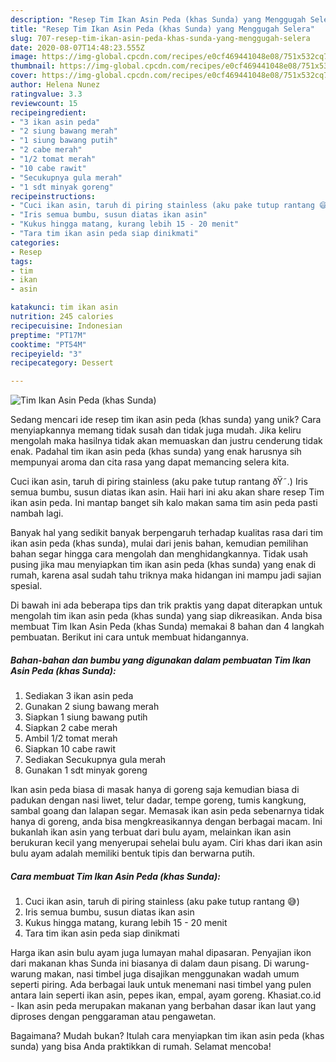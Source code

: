 ```yaml
---
description: "Resep Tim Ikan Asin Peda (khas Sunda) yang Menggugah Selera"
title: "Resep Tim Ikan Asin Peda (khas Sunda) yang Menggugah Selera"
slug: 707-resep-tim-ikan-asin-peda-khas-sunda-yang-menggugah-selera
date: 2020-08-07T14:48:23.555Z
image: https://img-global.cpcdn.com/recipes/e0cf469441048e08/751x532cq70/tim-ikan-asin-peda-khas-sunda-foto-resep-utama.jpg
thumbnail: https://img-global.cpcdn.com/recipes/e0cf469441048e08/751x532cq70/tim-ikan-asin-peda-khas-sunda-foto-resep-utama.jpg
cover: https://img-global.cpcdn.com/recipes/e0cf469441048e08/751x532cq70/tim-ikan-asin-peda-khas-sunda-foto-resep-utama.jpg
author: Helena Nunez
ratingvalue: 3.3
reviewcount: 15
recipeingredient:
- "3 ikan asin peda"
- "2 siung bawang merah"
- "1 siung bawang putih"
- "2 cabe merah"
- "1/2 tomat merah"
- "10 cabe rawit"
- "Secukupnya gula merah"
- "1 sdt minyak goreng"
recipeinstructions:
- "Cuci ikan asin, taruh di piring stainless (aku pake tutup rantang 😅)"
- "Iris semua bumbu, susun diatas ikan asin"
- "Kukus hingga matang, kurang lebih 15 - 20 menit"
- "Tara tim ikan asin peda siap dinikmati"
categories:
- Resep
tags:
- tim
- ikan
- asin

katakunci: tim ikan asin 
nutrition: 245 calories
recipecuisine: Indonesian
preptime: "PT17M"
cooktime: "PT54M"
recipeyield: "3"
recipecategory: Dessert

---
```



![Tim Ikan Asin Peda (khas Sunda)](https://img-global.cpcdn.com/recipes/e0cf469441048e08/751x532cq70/tim-ikan-asin-peda-khas-sunda-foto-resep-utama.jpg)

Sedang mencari ide resep tim ikan asin peda (khas sunda) yang unik? Cara menyiapkannya memang tidak susah dan tidak juga mudah. Jika keliru mengolah maka hasilnya tidak akan memuaskan dan justru cenderung tidak enak. Padahal tim ikan asin peda (khas sunda) yang enak harusnya sih mempunyai aroma dan cita rasa yang dapat memancing selera kita.

Cuci ikan asin, taruh di piring stainless (aku pake tutup rantang ðŸ˜.) Iris semua bumbu, susun diatas ikan asin. Haii hari ini aku akan share resep Tim ikan asin peda. Ini mantap banget sih kalo makan sama tim asin peda pasti nambah lagi.

Banyak hal yang sedikit banyak berpengaruh terhadap kualitas rasa dari tim ikan asin peda (khas sunda), mulai dari jenis bahan, kemudian pemilihan bahan segar hingga cara mengolah dan menghidangkannya. Tidak usah pusing jika mau menyiapkan tim ikan asin peda (khas sunda) yang enak di rumah, karena asal sudah tahu triknya maka hidangan ini mampu jadi sajian spesial.


Di bawah ini ada beberapa tips dan trik praktis yang dapat diterapkan untuk mengolah tim ikan asin peda (khas sunda) yang siap dikreasikan. Anda bisa membuat Tim Ikan Asin Peda (khas Sunda) memakai 8 bahan dan 4 langkah pembuatan. Berikut ini cara untuk membuat hidangannya.

<!--inarticleads1-->

##### Bahan-bahan dan bumbu yang digunakan dalam pembuatan Tim Ikan Asin Peda (khas Sunda):

1. Sediakan 3 ikan asin peda
1. Gunakan 2 siung bawang merah
1. Siapkan 1 siung bawang putih
1. Siapkan 2 cabe merah
1. Ambil 1/2 tomat merah
1. Siapkan 10 cabe rawit
1. Sediakan Secukupnya gula merah
1. Gunakan 1 sdt minyak goreng


Ikan asin peda biasa di masak hanya di goreng saja kemudian biasa di padukan dengan nasi liwet, telur dadar, tempe goreng, tumis kangkung, sambal goang dan lalapan segar. Memasak ikan asin peda sebenarnya tidak hanya di goreng, anda bisa mengkreasikannya dengan berbagai macam. Ini bukanlah ikan asin yang terbuat dari bulu ayam, melainkan ikan asin berukuran kecil yang menyerupai sehelai bulu ayam. Ciri khas dari ikan asin bulu ayam adalah memiliki bentuk tipis dan berwarna putih. 

<!--inarticleads2-->

##### Cara membuat Tim Ikan Asin Peda (khas Sunda):

1. Cuci ikan asin, taruh di piring stainless (aku pake tutup rantang 😅)
1. Iris semua bumbu, susun diatas ikan asin
1. Kukus hingga matang, kurang lebih 15 - 20 menit
1. Tara tim ikan asin peda siap dinikmati


Harga ikan asin bulu ayam juga lumayan mahal dipasaran. Penyajian ikon dari makanan khas Sunda ini biasanya di dalam daun pisang. Di warung-warung makan, nasi timbel juga disajikan menggunakan wadah umum seperti piring. Ada berbagai lauk untuk menemani nasi timbel yang pulen antara lain seperti ikan asin, pepes ikan, empal, ayam goreng. Khasiat.co.id - Ikan asin peda merupakan makanan yang berbahan dasar ikan laut yang diproses dengan penggaraman atau pengawetan. 

Bagaimana? Mudah bukan? Itulah cara menyiapkan tim ikan asin peda (khas sunda) yang bisa Anda praktikkan di rumah. Selamat mencoba!
